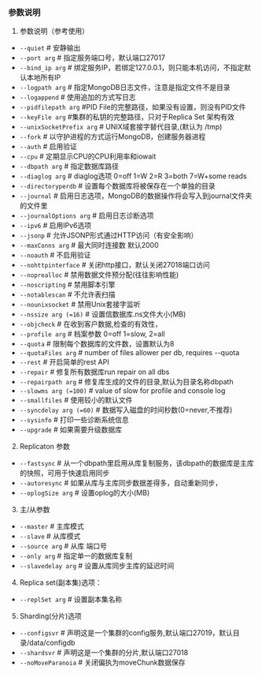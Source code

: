 ### 参数说明
1. 参数说明（参考使用）
- `--quiet` # 安静输出
- `--port arg` # 指定服务端口号，默认端口27017
- `--bind_ip arg` # 绑定服务IP，若绑定127.0.0.1，则只能本机访问，不指定默认本地所有IP
- `--logpath arg` # 指定MongoDB日志文件，注意是指定文件不是目录
- `--logappend` # 使用追加的方式写日志
- `--pidfilepath arg` #PID File的完整路径，如果没有设置，则没有PID文件
- `--keyFile arg` #集群的私钥的完整路径，只对于Replica Set 架构有效
- `--unixSocketPrefix arg` # UNIX域套接字替代目录,(默认为 /tmp)
- `--fork` # 以守护进程的方式运行MongoDB，创建服务器进程
- `--auth` # 启用验证
- `--cpu` # 定期显示CPU的CPU利用率和iowait
- `--dbpath arg` # 指定数据库路径
- `--diaglog arg` # diaglog选项 0=off 1=W 2=R 3=both 7=W+some reads
- `--directoryperdb` # 设置每个数据库将被保存在一个单独的目录
- `--journal` # 启用日志选项，MongoDB的数据操作将会写入到journal文件夹的文件里
- `--journalOptions arg` # 启用日志诊断选项
- `--ipv6` # 启用IPv6选项
- `--jsonp` # 允许JSONP形式通过HTTP访问（有安全影响）
- `--maxConns arg` # 最大同时连接数 默认2000
- `--noauth` # 不启用验证
- `--nohttpinterface` # 关闭http接口，默认关闭27018端口访问
- `--noprealloc` # 禁用数据文件预分配(往往影响性能)
- `--noscripting` # 禁用脚本引擎
- `--notablescan` # 不允许表扫描
- `--nounixsocket` # 禁用Unix套接字监听
- `--nssize arg (=16)` # 设置信数据库.ns文件大小(MB)
- `--objcheck` # 在收到客户数据,检查的有效性，
- `--profile arg` # 档案参数 0=off 1=slow, 2=all
- `--quota` # 限制每个数据库的文件数，设置默认为8
- `--quotaFiles arg` # number of files allower per db, requires --quota
- `--rest` # 开启简单的rest API
- `--repair` # 修复所有数据库run repair on all dbs
- `--repairpath arg` # 修复库生成的文件的目录,默认为目录名称dbpath
- `--slowms arg (=100)` # value of slow for profile and console log
- `--smallfiles` # 使用较小的默认文件
- `--syncdelay arg (=60)` # 数据写入磁盘的时间秒数(0=never,不推荐)
- `--sysinfo` # 打印一些诊断系统信息
- `--upgrade` # 如果需要升级数据库
2. Replicaton 参数
- `--fastsync` # 从一个dbpath里启用从库复制服务，该dbpath的数据库是主库的快照，可用于快速启用同步
- `--autoresync` # 如果从库与主库同步数据差得多，自动重新同步，
- `--oplogSize arg` # 设置oplog的大小(MB)
3. 主/从参数
- `--master` # 主库模式
- `--slave` # 从库模式
- `--source arg` # 从库 端口号
- `--only arg`  # 指定单一的数据库复制
- `--slavedelay arg` # 设置从库同步主库的延迟时间
4. Replica set(副本集)选项：
- `--replSet arg` # 设置副本集名称
5. Sharding(分片)选项
- `--configsvr` # 声明这是一个集群的config服务,默认端口27019，默认目录/data/configdb
- `--shardsvr` # 声明这是一个集群的分片,默认端口27018
- `--noMoveParanoia` # 关闭偏执为moveChunk数据保存
